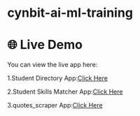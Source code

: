 # cynbit-ai-ml-training

# 🌐 Live Demo

You can view the live app here: 

1.Student Directory App:[Click Here](https://cynbit-ai-ml-training-fvksbqcnltedl5ectvokka.streamlit.app/)

2.Student Skills Matcher App:[Click Here](https://cynbit-ai-ml-training-lxuempnkrddxbhwjh9xrun.streamlit.app/)
 
3.quotes_scraper App:[Click Here](https://cynbit-ai-ml-training-ibrhyhrh8nbmjrlbhb7aut.streamlit.app/)
